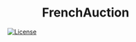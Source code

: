 <h1 align="center">FrenchAuction</h1>

&nbsp;&nbsp;&nbsp;&nbsp;&nbsp;&nbsp;&nbsp;&nbsp;&nbsp;&nbsp;&nbsp;&nbsp;&nbsp;&nbsp;&nbsp;&nbsp;&nbsp;
[![License](https://img.shields.io/badge/license-MIT-blue.svg)](https://opensource.org/licenses/MIT)
